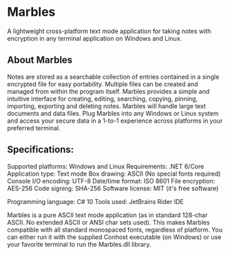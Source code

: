 # Marbles
A lightweight cross-platform text mode application for taking notes with encryption in any terminal application on Windows and Linux.


## About Marbles
Notes are stored as a searchable collection of entries contained in a single encrypted file for easy portability. Multiple files can be created and managed from within the program itself.
Marbles provides a simple and intuitive interface for creating, editing, searching, copying, pinning, importing, exporting and deleting notes. Marbles will handle large text documents and data files. Plug Marbles into any Windows or Linux system and access your secure data in a 1-to-1 experience across platforms in your preferred terminal.

## Specifications:
Supported platforms: Windows and Linux
Requirements: .NET 6/Core
Application type: Text mode
Box drawing: ASCII (No special fonts required)
Console I/O encoding: UTF-8
Date/time format: ISO 8601
File encryption: AES-256
Code signing: SHA-256
Software license: MIT (it's free software)

Programming language: C# 10
Tools used: JetBrains Rider IDE

Marbles is a pure ASCII text mode application (as in standard 128-char ASCII. No extended ASCII or ANSI char sets used). This makes Marbles compatible with all standard monospaced fonts, regardless of platform. You can either run it with the supplied Conhost executable (on Windows) or use your favorite terminal to run the Marbles.dll library.
